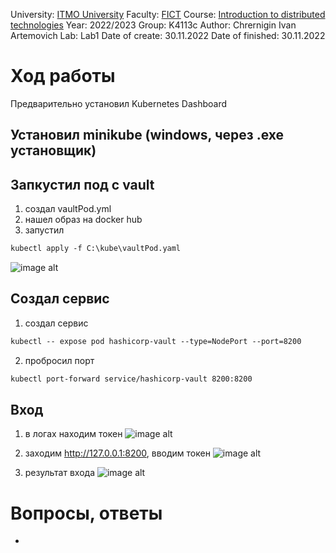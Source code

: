 University: [ITMO University](https://itmo.ru/ru/)
Faculty: [FICT](https://fict.itmo.ru)
Course: [Introduction to distributed technologies](https://github.com/itmo-ict-faculty/introduction-to-distributed-technologies)
Year: 2022/2023
Group: K4113c
Author: Chrernigin Ivan Artemovich
Lab: Lab1
Date of create: 30.11.2022
Date of finished: 30.11.2022

# Ход работы

Предварительно установил Kubernetes Dashboard

## Установил minikube (windows, через .exe установщик)
## Запкустил под с vault
1. cоздал vaultPod.yml
2. нашел образ на docker hub
3. запустил
```html
kubectl apply -f C:\kube\vaultPod.yaml
```
![image alt](https://github.com/ivich1/2022_2023-introduction_to_distributed_technologies-k4113c-chernigin_i_a/tree/master/lab1/pic1_dashboard.png)
## Создал сервис
1. создал сервис
```html
kubectl -- expose pod hashicorp-vault --type=NodePort --port=8200
```        
2. пробросил порт
```html
kubectl port-forward service/hashicorp-vault 8200:8200
```
## Вход
1. в логах находим токен
![image alt](https://github.com/ivich1/2022_2023-introduction_to_distributed_technologies-k4113c-chernigin_i_a/tree/master/lab1/pic2_logs.png)


2. заходим http://127.0.0.1:8200, вводим токен
![image alt](https://github.com/ivich1/2022_2023-introduction_to_distributed_technologies-k4113c-chernigin_i_a/tree/master/lab1/pic3_vault.png)

3. результат входа
![image alt](https://github.com/ivich1/2022_2023-introduction_to_distributed_technologies-k4113c-chernigin_i_a/tree/master/lab1/pic4_invault.png)

# Вопросы, ответы
-







